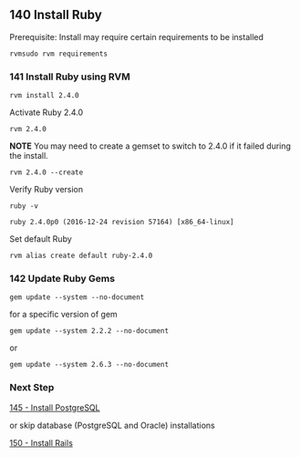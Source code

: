 ## 140 Install Ruby

Prerequisite: Install may require certain requirements to be installed

```
rvmsudo rvm requirements
```

### 141 Install Ruby using RVM

```
rvm install 2.4.0
```

Activate Ruby 2.4.0

```
rvm 2.4.0
```

**NOTE** You may need to create a gemset to switch to 2.4.0 if it failed during the install.

```
rvm 2.4.0 --create
```

Verify Ruby version

```
ruby -v
```

```console
ruby 2.4.0p0 (2016-12-24 revision 57164) [x86_64-linux]
```

Set default Ruby

```
rvm alias create default ruby-2.4.0
```

### 142 Update Ruby Gems

```
gem update --system --no-document
```

for a specific version of gem

```
gem update --system 2.2.2 --no-document
```

or

```
gem update --system 2.6.3 --no-document
```

### Next Step

[145 - Install PostgreSQL](https://github.com/sleepepi/sleepepi/tree/master/virtual-machines/145-install-postgresql.md)

or skip database (PostgreSQL and Oracle) installations

[150 - Install Rails](https://github.com/sleepepi/sleepepi/tree/master/virtual-machines/150-install-rails.md)
